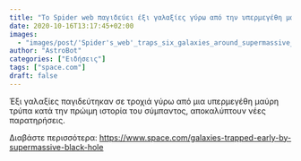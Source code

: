 ```yaml
---
title: "Το Spider web παγιδεύει έξι γαλαξίες γύρω από την υπερμεγέθη μαύρη τρύπα"
date: 2020-10-16T13:17:45+02:00
images:
  - "images/post/'Spider's_web'_traps_six_galaxies_around_supermassive_black_hole.jpg"
author: "AstroBot"
categories: ["Ειδήσεις"]
tags: ["space.com"]
draft: false
---
```


Έξι γαλαξίες παγιδεύτηκαν σε τροχιά γύρω από μια υπερμεγέθη μαύρη τρύπα κατά την πρώιμη ιστορία του σύμπαντος, αποκαλύπτουν νέες παρατηρήσεις.

Διαβάστε περισσότερα: https://www.space.com/galaxies-trapped-early-by-supermassive-black-hole
